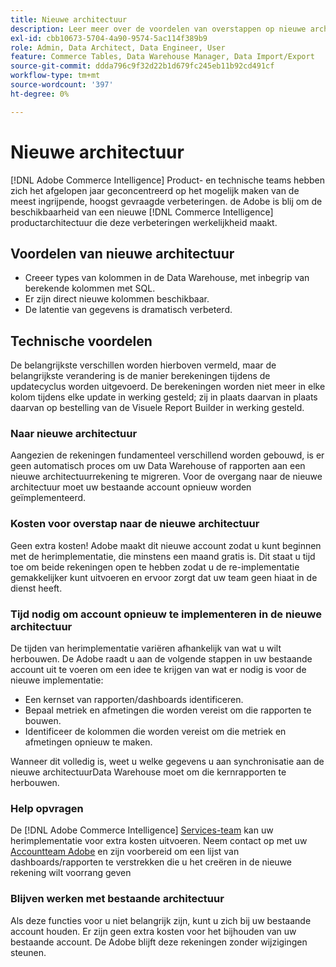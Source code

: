 ```yaml
---
title: Nieuwe architectuur
description: Leer meer over de voordelen van overstappen op nieuwe architectuur.
exl-id: cbb10673-5704-4a90-9574-5ac114f389b9
role: Admin, Data Architect, Data Engineer, User
feature: Commerce Tables, Data Warehouse Manager, Data Import/Export
source-git-commit: ddda796c9f32d22b1d679fc245eb11b92cd491cf
workflow-type: tm+mt
source-wordcount: '397'
ht-degree: 0%

---
```


# Nieuwe architectuur

[!DNL Adobe Commerce Intelligence] Product- en technische teams hebben zich het afgelopen jaar geconcentreerd op het mogelijk maken van de meest ingrijpende, hoogst gevraagde verbeteringen. de Adobe is blij om de beschikbaarheid van een nieuwe [!DNL Commerce Intelligence] productarchitectuur die deze verbeteringen werkelijkheid maakt.

## Voordelen van nieuwe architectuur

* Creeer types van kolommen in de Data Warehouse, met inbegrip van berekende kolommen met SQL.
* Er zijn direct nieuwe kolommen beschikbaar.
* De latentie van gegevens is dramatisch verbeterd.

## Technische voordelen

De belangrijkste verschillen worden hierboven vermeld, maar de belangrijkste verandering is de manier berekeningen tijdens de updatecyclus worden uitgevoerd. De berekeningen worden niet meer in elke kolom tijdens elke update in werking gesteld; zij in plaats daarvan in plaats daarvan op bestelling van de Visuele Report Builder in werking gesteld.

### Naar nieuwe architectuur

Aangezien de rekeningen fundamenteel verschillend worden gebouwd, is er geen automatisch proces om uw Data Warehouse of rapporten aan een nieuwe architectuurrekening te migreren. Voor de overgang naar de nieuwe architectuur moet uw bestaande account opnieuw worden geïmplementeerd.

### Kosten voor overstap naar de nieuwe architectuur

Geen extra kosten! Adobe maakt dit nieuwe account zodat u kunt beginnen met de herimplementatie, die minstens een maand gratis is. Dit staat u tijd toe om beide rekeningen open te hebben zodat u de re-implementatie gemakkelijker kunt uitvoeren en ervoor zorgt dat uw team geen hiaat in de dienst heeft.

### Tijd nodig om account opnieuw te implementeren in de nieuwe architectuur

De tijden van herimplementatie variëren afhankelijk van wat u wilt herbouwen. De Adobe raadt u aan de volgende stappen in uw bestaande account uit te voeren om een idee te krijgen van wat er nodig is voor de nieuwe implementatie:

* Een kernset van rapporten/dashboards identificeren.
* Bepaal metriek en afmetingen die worden vereist om die rapporten te bouwen.
* Identificeer de kolommen die worden vereist om die metriek en afmetingen opnieuw te maken.

Wanneer dit volledig is, weet u welke gegevens u aan synchronisatie aan de nieuwe architectuurData Warehouse moet om die kernrapporten te herbouwen.

### Help opvragen

De [!DNL Adobe Commerce Intelligence] [Services-team](https://experienceleague.adobe.com/docs/commerce-knowledge-base/kb/troubleshooting/miscellaneous/mbi-service-policies.html) kan uw herimplementatie voor extra kosten uitvoeren. Neem contact op met uw [Accountteam Adobe](../../guide-overview.md#Submitting-a-Support-Ticket) en zijn voorbereid om een lijst van dashboards/rapporten te verstrekken die u het creëren in de nieuwe rekening wilt voorrang geven

### Blijven werken met bestaande architectuur

Als deze functies voor u niet belangrijk zijn, kunt u zich bij uw bestaande account houden. Er zijn geen extra kosten voor het bijhouden van uw bestaande account. De Adobe blijft deze rekeningen zonder wijzigingen steunen.
